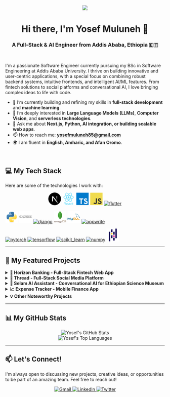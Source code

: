 <!-- 
Hi Yosef! To make this perfect, you'll need to do a few things:
1. Replace `YosefMuluneh85` with your actual GitHub username if it's different.
2. For each project, replace `[link-to-repo]` with the actual URL to your project's repository. If it's not on GitHub, you can link to a live demo.
3. Fill in your social media links at the bottom (LinkedIn, Twitter, etc.).
-->

<div align="center">
  <img src="https://media.giphy.com/media/v1.Y2lkPTc5MGI3NjExdDdhcTFocWZoYmN5N2M1ODAyNTl0MTRoZzJqOTN5NXdhaW9qYmV1ZyZlcD12MV9pbnRlcm5hbF9naWZfYnlfaWQmY3Q9Zw/qgQUggAC3Pfv687qPC/giphy.gif" width="600" />
</div>

<h1 align="center">Hi there, I'm Yosef Muluneh 👋</h1>
<h3 align="center">A Full-Stack & AI Engineer from Addis Ababa, Ethiopia 🇪🇹</h3>

<br>

I'm a passionate Software Engineer currently pursuing my BSc in Software Engineering at Addis Ababa University. I thrive on building innovative and user-centric applications, with a special focus on combining robust backend systems, intuitive frontends, and intelligent AI/ML features. From fintech solutions to social platforms and conversational AI, I love bringing complex ideas to life with code.

*   🔭 I’m currently building and refining my skills in **full-stack development** and **machine learning**.
*   🌱 I’m deeply interested in **Large Language Models (LLMs)**, **Computer Vision**, and **serverless technologies**.
*   💬 Ask me about **Next.js, Python, AI integration, or building scalable web apps**.
*   📫 How to reach me: **yosefmuluneh85@gmail.com**
*   🌍 I am fluent in **English, Amharic, and Afan Oromo**.

<br>

## 💻 My Tech Stack

Here are some of the technologies I work with:

<p align="center">
  <!-- Frontend -->
  <a href="https://nextjs.org/" target="_blank" rel="noreferrer"><img src="https://raw.githubusercontent.com/devicons/devicon/master/icons/nextjs/nextjs-original.svg" alt="nextjs" width="40" height="40"/></a>
  <a href="https://reactjs.org/" target="_blank" rel="noreferrer"><img src="https://raw.githubusercontent.com/devicons/devicon/master/icons/react/react-original-wordmark.svg" alt="react" width="40" height="40"/></a>
  <a href="https://www.typescriptlang.org/" target="_blank" rel="noreferrer"><img src="https://raw.githubusercontent.com/devicons/devicon/master/icons/typescript/typescript-original.svg" alt="typescript" width="40" height="40"/></a>
  <a href="https://developer.mozilla.org/en-US/docs/Web/JavaScript" target="_blank" rel="noreferrer"><img src="https://raw.githubusercontent.com/devicons/devicon/master/icons/javascript/javascript-original.svg" alt="javascript" width="40" height="40"/></a>
  <a href="https://flutter.dev" target="_blank" rel="noreferrer"><img src="https://www.vectorlogo.zone/logos/flutterio/flutterio-icon.svg" alt="flutter" width="40" height="40"/></a>
  
  <!-- Backend -->
  <a href="https://www.python.org" target="_blank" rel="noreferrer"><img src="https://raw.githubusercontent.com/devicons/devicon/master/icons/python/python-original.svg" alt="python" width="40" height="40"/></a>
  <a href="https://expressjs.com" target="_blank" rel="noreferrer"><img src="https://raw.githubusercontent.com/devicons/devicon/master/icons/express/express-original-wordmark.svg" alt="express" width="40" height="40"/></a>
  <a href="https://www.djangoproject.com/" target="_blank" rel="noreferrer"><img src="https://cdn.worldvectorlogo.com/logos/django.svg" alt="django" width="40" height="40"/></a>
  <a href="https://www.mongodb.com/" target="_blank" rel="noreferrer"><img src="https://raw.githubusercontent.com/devicons/devicon/master/icons/mongodb/mongodb-original-wordmark.svg" alt="mongodb" width="40" height="40"/></a>
  <a href="https://www.mysql.com/" target="_blank" rel="noreferrer"><img src="https://raw.githubusercontent.com/devicons/devicon/master/icons/mysql/mysql-original-wordmark.svg" alt="mysql" width="40" height="40"/></a>
  <a href="https://appwrite.io/" target="_blank" rel="noreferrer"><img src="https://www.vectorlogo.zone/logos/appwriteio/appwriteio-icon.svg" alt="appwrite" width="40" height="40"/></a>

  <!-- AI/ML -->
  <a href="https://pytorch.org/" target="_blank" rel="noreferrer"><img src="https://www.vectorlogo.zone/logos/pytorch/pytorch-icon.svg" alt="pytorch" width="40" height="40"/></a>
  <a href="https://www.tensorflow.org" target="_blank" rel="noreferrer"><img src="https://www.vectorlogo.zone/logos/tensorflow/tensorflow-icon.svg" alt="tensorflow" width="40" height="40"/></a>
  <a href="https://scikit-learn.org/" target="_blank" rel="noreferrer"><img src="https://upload.wikimedia.org/wikipedia/commons/0/05/Scikit_learn_logo_small.svg" alt="scikit_learn" width="40" height="40"/></a>
  <a href="https://numpy.org/" target="_blank" rel="noreferrer"><img src="https://www.vectorlogo.zone/logos/numpy/numpy-icon.svg" alt="numpy" width="40" height="40"/></a>
  <a href="https://pandas.pydata.org/" target="_blank" rel="noreferrer"><img src="https://raw.githubusercontent.com/devicons/devicon/2ae2a900d2f041d96459293F35c438cf0ae6509a/icons/pandas/pandas-original.svg" alt="pandas" width="40" height="40"/></a>
</p>

---

## 🚀 My Featured Projects

<details>
  <summary><strong>🏦 Horizon Banking - Full-Stack Fintech Web App</strong></summary>
  <br>
  <p>A modern, user-friendly banking web application that allows users to securely manage their finances in one place. Built with a focus on security and real-time data synchronization.</p>
  <ul>
    <li><strong>Key Features:</strong> Securely link multiple bank accounts using Plaid, initiate and manage ACH transfers via Dwolla, view real-time transaction history, and track spending with detailed analytics.</li>
    <li><strong>Tech Stack:</strong> Next.js, TypeScript, Appwrite (Backend-as-a-Service), Plaid API, Dwolla API.</li>
    <li><a href="[link-to-repo-or-demo]"><strong>View on GitHub »</strong></a></li>
  </ul>
  <br>
</details>

<details>
  <summary><strong>💬 Thread - Full-Stack Social Media Platform</strong></summary>
  <br>
  <p>A feature-rich social media platform inspired by Twitter(X), designed for community building and interaction. It's built on a modern, scalable stack for a seamless user experience.</p>
  <ul>
    <li><strong>Key Features:</strong> Create, edit, and delete posts (threads), engage with content through likes and nested comments, build a personal profile, and discover/join communities based on interests. Secure user authentication and management with Clerk.</li>
    <li><strong>Tech Stack:</strong> Next.js, TypeScript, MongoDB, Clerk (Authentication), UploadThing (File Uploads).</li>
    <li><a href="[link-to-repo-or-demo]"><strong>View on GitHub »</strong></a></li>
  </ul>
  <br>
</details>

<details>
  <summary><strong>🤖 Selam AI Assistant - Conversational AI for Ethiopian Science Museum</strong></summary>
  <br>
  <p>An interactive and intelligent AI assistant developed for the Ethiopian Science Museum to enhance the visitor experience. The assistant can recognize visitors and provide information in multiple languages.</p>
  <ul>
    <li><strong>Key Features:</strong> Greets visitors by name using real-time face recognition, engages in natural, multilingual conversations (English & Amharic) about exhibits, and leverages LLMs, Google TTS, and STT APIs for seamless human-computer interaction.</li>
    <li><strong>Tech Stack:</strong> Flutter, Python, LLM APIs (like OpenAI), Google TTS/STT, Face Recognition libraries.</li>
    <li><a href="[link-to-repo-or-demo]"><strong>View on GitHub »</strong></a></li>
  </ul>
  <br>
</details>

<details>
  <summary><strong>📈 Expense Tracker - Mobile Finance App</strong></summary>
  <br>
  <p>An intuitive and attractive mobile app that helps users take control of their finances by tracking expenses and visualizing spending habits.</p>
  <ul>
    <li><strong>Key Features:</strong> Easily log daily expenses, set monthly or categorical budgets, and visualize financial data with dynamic charts and graphs for daily, monthly, and yearly views.</li>
    <li><strong>Tech Stack:</strong> Flutter, Express.js, MySQL.</li>
    <li><a href="[link-to-repo-or-demo]"><strong>View on GitHub »</strong></a></li>
  </ul>
  <br>
</details>

<details>
  <summary><strong>💡 Other Noteworthy Projects</strong></summary>
  <br>
  <ul>
    <li><strong>Afan Oromo Language Learning App:</strong> A mobile application developed with Flutter to make learning Afan Oromo accessible and engaging.</li>
    <li><strong>AI-Powered Violence Detection:</strong> A computer vision system designed for public safety in high-traffic areas, capable of detecting violent behavior in real-time.</li>
    <li><strong>Real-time Sudoku Solver:</strong> A computer vision project that detects a Sudoku puzzle from a camera feed and solves it instantly.</li>
  </ul>
  <br>
</details>

---

## 📊 My GitHub Stats

<p align="center">
  <img src="https://github-readme-stats.vercel.app/api?username=yosefMuluneh&show_icons=true&theme=dracula&include_all_commits=true&count_private=true" alt="Yosef's GitHub Stats" />
  <br/>
  <img src="https://github-readme-stats.vercel.app/api/top-langs/?username=yosefs-projects-cd037f5b&layout=compact&langs_count=8&theme=dracula" alt="Yosef's Top Languages" />
</p>

---

## 📫 Let's Connect!

I'm always open to discussing new projects, creative ideas, or opportunities to be part of an amazing team. Feel free to reach out!

<p align="center">
  <a href="mailto:yosefmuluneh85@gmail.com">
    <img src="https://img.shields.io/badge/Gmail-D14836?style=for-the-badge&logo=gmail&logoColor=white" alt="Gmail"/>
  </a>
  <a href="[your-linkedin-url]" target="_blank">
    <img src="https://img.shields.io/badge/LinkedIn-0077B5?style=for-the-badge&logo=linkedin&logoColor=white" alt="LinkedIn"/>
  </a>
  <a href="[your-twitter-url]" target="_blank">
    <img src="https://img.shields.io/badge/Twitter-1DA1F2?style=for-the-badge&logo=twitter&logoColor=white" alt="Twitter"/>
  </a>
</p>

